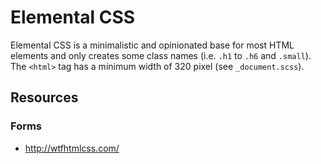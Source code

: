 
# Elemental CSS
Elemental CSS is a minimalistic and opinionated base for most HTML elements and only creates some class names (i.e. `.h1` to `.h6` and `.small`). The `<html>` tag has a minimum width of 320 pixel (see `_document.scss`).

## Resources

### Forms
- http://wtfhtmlcss.com/
